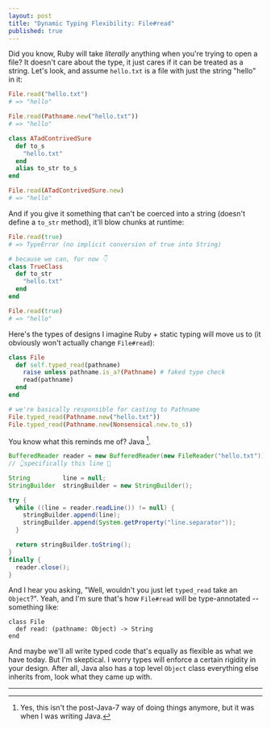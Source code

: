 ```yaml
---
layout: post
title: "Dynamic Typing Flexibility: File#read"
published: true
---
```


Did you know, Ruby will take _literally_ anything when you're trying to open a file? It doesn't care about the type, it just cares if it can be treated as a string. Let's look, and assume `hello.txt` is a file with just the string "hello" in it:

```rb
File.read("hello.txt")
# => "hello"

File.read(Pathname.new("hello.txt"))
# => "hello"

class ATadContrivedSure
  def to_s
    "hello.txt"
  end
  alias to_str to_s
end

File.read(ATadContrivedSure.new)
# => "hello"
```

And if you give it something that can't be coerced into a string (doesn't define a `to_str` method), it'll blow chunks at runtime:

```rb
File.read(true)
# => TypeError (no implicit conversion of true into String)

# because we can, for now 👇
class TrueClass
  def to_str
    "hello.txt"
  end
end

File.read(true)
# => "hello"
```

Here's the types of designs I imagine Ruby + static typing will move us to (it obviously won't actually change `File#read`):

```rb
class File
  def self.typed_read(pathname)
    raise unless pathname.is_a?(Pathname) # faked type check
    read(pathname)
  end
end

# we're basically responsible for casting to Pathname
File.typed_read(Pathname.new("hello.txt"))
File.typed_read(Pathname.new(Nonsensical.new.to_s))
```

You know what this reminds me of? Java [^1].

```java
BufferedReader reader = new BufferedReader(new FileReader("hello.txt"));
// 👆specifically this line 🤢

String         line = null;
StringBuilder  stringBuilder = new StringBuilder();

try {
  while ((line = reader.readLine()) != null) {
    stringBuilder.append(line);
    stringBuilder.append(System.getProperty("line.separator"));
  }

  return stringBuilder.toString();
}
finally {
  reader.close();
}
```

And I hear you asking, "Well, wouldn't you just let `typed_read` take an `Object`?". Yeah, and I'm sure that's how `File#read` will be type-annotated -- something like:

```
class File
  def read: (pathname: Object) -> String
end
```

And maybe we'll all write typed code that's equally as flexible as what we have today. But I'm skeptical. I worry types will enforce a certain rigidity in your design. After all, Java also has a top level `Object` class everything else inherits from, look what they came up with.

---

[^1]: Yes, this isn't the post-Java-7 way of doing things anymore, but it was when I was writing Java.
